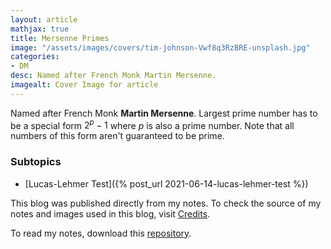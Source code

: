 ```yaml
---
layout: article
mathjax: true
title: Mersenne Primes
image: "/assets/images/covers/tim-johnson-Vwf8q3RzBRE-unsplash.jpg"
categories:
- DM
desc: Named after French Monk Martin Mersenne. 
imagealt: Cover Image for article
---
```


Named after French Monk <b>Martin Mersenne</b>.
Largest prime number has to be a special form $2^{p} - 1$ where $p$ is also a prime number. Note that all numbers of this form aren't guaranteed to be prime.

































































































































































































































































































































































































### Subtopics
- [Lucas-Lehmer Test]({% post_url 2021-06-14-lucas-lehmer-test %})

This blog was published directly from my notes.
To check the source of my notes and images used in this blog, visit <a href="/credits.html" target="_blank">Credits</a>.

To read my notes, download this <a href="https://github.com/bovem/CS" target="blank">repository</a>.